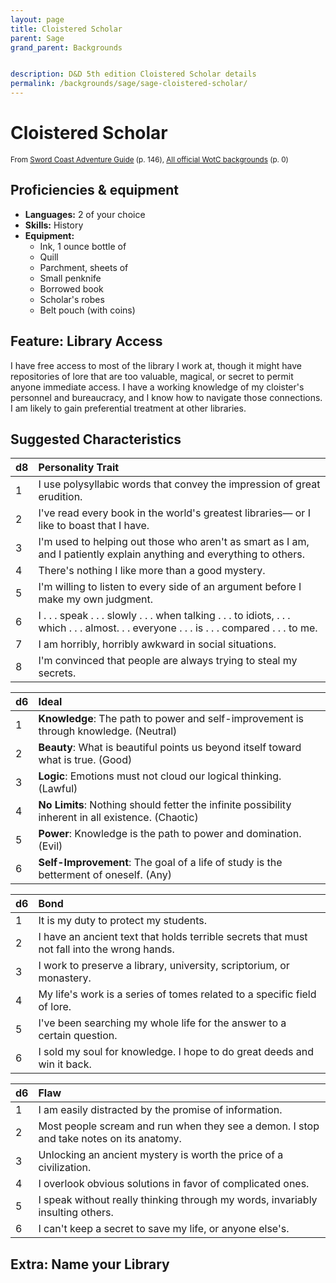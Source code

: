 ```yaml
---
layout: page
title: Cloistered Scholar
parent: Sage
grand_parent: Backgrounds


description: D&D 5th edition Cloistered Scholar details
permalink: /backgrounds/sage/sage-cloistered-scholar/
---
```

# Cloistered Scholar

<small>From <a target="_blank" href="https://dnd.wizards.com/products/tabletop-games/rpg-products/sc-adventurers-guide">Sword Coast Adventure Guide</a> (p. 146), <a target="_blank" href="https://flapkan.com/faq#What-is-the-source-All-official-WotC-backgrounds-and-how-does-it-work">All official WotC backgrounds</a> (p. 0)</small>


## Proficiencies & equipment

- **Languages:** 2 of your choice
- **Skills:** History
- **Equipment:** 
  - Ink, 1 ounce bottle of
  - Quill
  - Parchment, sheets of
  - Small penknife
  - Borrowed book
  - Scholar's robes
  - Belt pouch (with coins)

## Feature: Library Access


I have free access to most of the library I work at, though it might have repositories of lore that are too valuable, magical, or secret to permit anyone immediate access. I have a working knowledge of my cloister's personnel and bureaucracy, and I know how to navigate those connections. I am likely to gain preferential treatment at other libraries.

## Suggested Characteristics


| d8 | Personality Trait |
|:----------------------------|:------------------|
| 1 | I use polysyllabic words that convey the impression of great erudition. |
| 2 | I've read every book in the world's greatest libraries― or I like to boast that I have. |
| 3 | I'm used to helping out those who aren't as smart as I am, and I patiently explain anything and everything to others. |
| 4 | There's nothing I like more than a good mystery. |
| 5 | I'm willing to listen to every side of an argument before I make my own judgment. |
| 6 | I . . . speak . . . slowly . . . when talking . . . to idiots, . . . which . . . almost. . . everyone . . . is . . . compared . . . to me. |
| 7 | I am horribly, horribly awkward in social situations. |
| 8 | I'm convinced that people are always trying to steal my secrets. |

| d6 | Ideal |
|:----------------------------|:------|
| 1 | **Knowledge**: The path to power and self-improvement is through knowledge. (Neutral) |
| 2 | **Beauty**: What is beautiful points us beyond itself toward what is true. (Good) |
| 3 | **Logic**: Emotions must not cloud our logical thinking. (Lawful) |
| 4 | **No Limits**: Nothing should fetter the infinite possibility inherent in all existence. (Chaotic) |
| 5 | **Power**: Knowledge is the path to power and domination. (Evil) |
| 6 | **Self-Improvement**: The goal of a life of study is the betterment of oneself. (Any) |

| d6 | Bond |
|:----------------------------|:------------------|
| 1 | It is my duty to protect my students. |
| 2 | I have an ancient text that holds terrible secrets that must not fall into the wrong hands. |
| 3 | I work to preserve a library, university, scriptorium, or monastery. |
| 4 | My life's work is a series of tomes related to a specific field of lore. |
| 5 | I've been searching my whole life for the answer to a certain question. |
| 6 | I sold my soul for knowledge. I hope to do great deeds and win it back. |

| d6 | Flaw |
|:----------------------------|:------------------|
| 1 | I am easily distracted by the promise of information. |
| 2 | Most people scream and run when they see a demon. I stop and take notes on its anatomy. |
| 3 | Unlocking an ancient mystery is worth the price of a civilization. |
| 4 | I overlook obvious solutions in favor of complicated ones. |
| 5 | I speak without really thinking through my words, invariably insulting others. |
| 6 | I can't keep a secret to save my life, or anyone else's. |

## Extra: Name your Library

